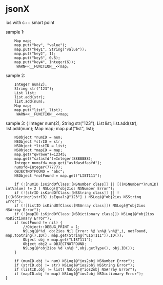 jsonX
=====
ios with c++ smart point

sample 1:

        Map map; 
        map.put("key", "value");
        map.put("key1", String("value"));
        map.put("key2", 1);
        map.put("key3", 0.5);
        map.put("key4", Integer(6));
         WARN<<__FUNCTION__<<map;
        
        
sample 2:

        Integer num(2);
        String str("123");
        List list;
        list.add(str);
        list.add(num);
        Map map;
        map.put("list", list);
         WARN<<__FUNCTION__<<map;
        
       
        
sample 3: 
         {
        Integer num(2);
        String str("123");
        List list;
        list.add(str);
        list.add(num);
        Map map;
        map.put("list", list);
	
        NSObject *numID = num;
        NSObject *strID = str;
        NSObject *listID = list;
        NSObject *mapID = map;
		map.get("qwrawe")=12345;
		map.get("safasfd")=Integer(8888888);
		Integer numsfd= map.get("asfdasdfasfd");
		numsfd=Integer(77777);
		OBJECTNOTFOUND = "abc";
        NSObject *notFound = map.get("LIST111");
		
        if (![numID isKindOfClass:[NSNumber class]] || [((NSNumber*)numID) intValue] != 2 ) NSLog(@"obj2ios NSNumber Error");
        if (![strID isKindOfClass:[NSString class]] || ![((NSString*)strID) isEqual:@"123"] ) NSLog(@"obj2ios NSString Error");
        if (![listID isKindOfClass:[NSArray class]]) NSLog(@"obj2ios NSArray Error");
        if (![mapID isKindOfClass:[NSDictionary class]]) NSLog(@"obj2ios NSDictionary Error");
        if (notFound != nil) {
			//Object::DEBUG_PRINT = 1;
			NSLog(@"%d  obj2ios Nil Error: %@ \n%@ \n%@",i, notFound, map.toString().ID(), map.get(String("LIST111")).ID());
			Object obj = map.get("LIST111");
			Object obj2 = OBJECTNOTFOUND;
			NSLog(@"obj2ios %d \n%@ ",obj.getType(), obj.ID());
		}
		
        if (numID.obj != num) NSLog(@"ios2obj NSNumber Error");
        if (strID.obj != str) NSLog(@"ios2obj NSString Error");
        if (listID.obj != list) NSLog(@"ios2obj NSArray Error");
        if (mapID.obj != map) NSLog(@"ios2obj NSDictionary Error");
    }
        
